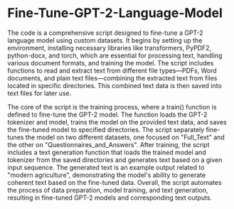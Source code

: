 # Fine-Tune-GPT-2-Language-Model

The code is a comprehensive script designed to fine-tune a GPT-2 language model using custom datasets. It begins by setting up the environment, installing necessary libraries like transformers, PyPDF2, python-docx, and torch, which are essential for processing text, handling various document formats, and training the model. The script includes functions to read and extract text from different file types—PDFs, Word documents, and plain text files—combining the extracted text from files located in specific directories. This combined text data is then saved into text files for later use.

The core of the script is the training process, where a train() function is defined to fine-tune the GPT-2 model. The function loads the GPT-2 tokenizer and model, trains the model on the provided text data, and saves the fine-tuned model to specified directories. The script separately fine-tunes the model on two different datasets, one focused on "Full_Text" and the other on "Questionnaires_and_Answers". After training, the script includes a text generation function that loads the trained model and tokenizer from the saved directories and generates text based on a given input sequence. The generated text is an example output related to "modern agriculture", demonstrating the model's ability to generate coherent text based on the fine-tuned data. Overall, the script automates the process of data preparation, model training, and text generation, resulting in fine-tuned GPT-2 models and corresponding text outputs.
